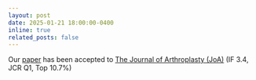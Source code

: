 ```yaml
---
layout: post
date: 2025-01-21 18:00:00-0400
inline: true
related_posts: false
---
```


Our [paper](https://doi.org/10.1016/j.arth.2025.01.032) has been accepted to [The Journal of Arthroplasty (JoA)](https://www.sciencedirect.com/journal/the-journal-of-arthroplasty) (IF 3.4, JCR Q1, Top 10.7%)